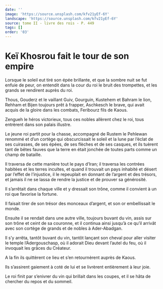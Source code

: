 ```yaml
---
date: ''
image: 'https://source.unsplash.com/kfv21yEf-6Y'
landscape: 'https://source.unsplash.com/kfv21yEf-6Y'
source: tome II - livre des rois - P. 449
tags: []
order: '03'
---
```


# Keï Khosrou fait le tour de son empire

Lorsque le soleil eut tiré son épée brillante, et que la sombre nuit se fut enfuie de peur, on entendit dans la cour du roi le bruit des trompettes, et les grands se rendirent auprès du roi.

Thous, Gouderz et le vaillant Guiv, Gourguin, Kustehem et Bahram le lion, Rehham et Bijen toujours prêt à frapper, Aschkesch le brave, qui avait acquis de la gloire dans les combats, Feribourz fils de Kaous.

Zengueh le héros victorieux, tous ces nobles allèrent chez le roi, tous entrèrent dans son palais illustre.

Le jeune roi partit pour la chasse, accompagné de Rustem le Pehlewan renommé et d’un cortège qui obscurcissait le soleil et la lune par l’éclat de ses cuirasses, de ses épées, de ses flèches et de ses casques, et ils tuèrent tant de bêtes fauves que la terre en était jonchée de toutes parts comme un champ de bataille.

Il traversa de cette manière tout le pays d’Iran; il traversa les contrées habitées et les terres incultes, et quand il trouvait un pays inhabité et désert par l’effet de l’injustice, il le repeuplait en donnant de l’argent et des trésors, et jamais il ne se lassa de rendre la justice et de prouver sa générosité.

Il s’arrêtait dans chaque ville et y dressait son trône, comme il convient à un roi que favorise la fortune.

Il faisait tirer de son trésor des monceaux d’argent, et son or embellissait le monde.

Ensuite il se rendait dans une autre ville, toujours buvant du vin, assis sur son trône et ceint de sa couronne, et il continua ainsi jusqu’à ce qu’il arrivât avec son cortège de grands et de nobles à Ader-Abadgan.

Il s’y arrêta, tantôt buvant du vin, tantôt lançant son cheval pour aller visiter le temple l’Adergouschasp, où il adorait Dieu devant l’autel du feu, où il invoquait les grâces du Créateur.

A la fin ils quittèrent ce lieu et s’en retournèrent auprès de Kaous.

Ils s’assirent gaiement à coté de lui et se livrèrent entièrement à leur joie.

Le roi finit par s’enivrer du vin qui brillait dans les coupes, et il se hâta de chercher du repos et du sommeil.
